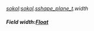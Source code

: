 _[sokol](../../modules/sokol/sokol-module.md):[sokol](../../modules/sokol/sokol-module.md).[sshape\_plane\_t](../../modules/sokol/sokol-sshape_plane_t.md).width_
##### Field width:[Float](../../modules/wonkey/wonkey-types-float.md)
